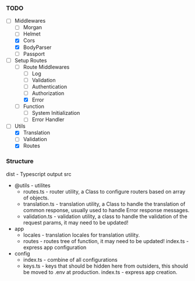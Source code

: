 ### TODO

- [ ] Middlewares
  - [ ] Morgan
  - [ ] Helmet
  - [x] Cors
  - [x] BodyParser
  - [ ] Passport
- [ ] Setup Routes
  - [ ] Route Middlewares
    - [ ] Log
    - [ ] Validation
    - [ ] Authentication
    - [ ] Authorization
    - [x] Error
  - [ ] Function
    - [ ] System Initialization
    - [ ] Error Handler
- [ ] Utils
  - [x] Translation
  - [ ] Validation
  - [x] Routes

### Structure

dist - Typescript output
src

- @utils - utilites
  - routes.ts - router utility, a Class to configure routers based on array of objects.
  - translation.ts - translation utility, a Class to handle the translation of common response, usually used to handle Error response messages.
  - validation.ts - validation utility, a class to handle the validation of the request params, it may need to be updated!
- app
  - locales - translation locales for translation utility.
  - routes - routes tree of function, it may need to be updated!
    index.ts - express app configuration
- config
  - index.ts - combine of all configurations
  - keys.ts - keys that should be hidden here from outsiders, this should be moved to .env at production.
    index.ts - express app creation.
